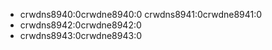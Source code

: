 - crwdns8940:0crwdne8940:0 crwdns8941:0crwdne8941:0
- crwdns8942:0crwdne8942:0
- crwdns8943:0crwdne8943:0